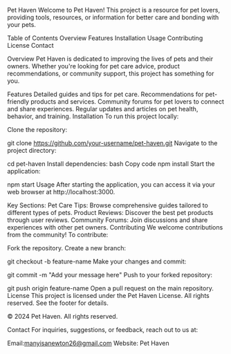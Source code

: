 Pet Haven
Welcome to Pet Haven! This project is a resource for pet lovers, providing tools, resources, or information for better care and bonding with your pets.

Table of Contents
Overview
Features
Installation
Usage
Contributing
License
Contact   

Overview
Pet Haven is dedicated to improving the lives of pets and their owners. Whether you're looking for pet care advice, product recommendations, or community support, this project has something for you.

Features
Detailed guides and tips for pet care.
Recommendations for pet-friendly products and services.
Community forums for pet lovers to connect and share experiences.
Regular updates and articles on pet health, behavior, and training.
Installation
To run this project locally:

Clone the repository:

git clone https://github.com/your-username/pet-haven.git
Navigate to the project directory:



cd pet-haven
Install dependencies:
bash
Copy code
npm install
Start the application:

npm start
Usage
After starting the application, you can access it via your web browser at http://localhost:3000.

Key Sections:
Pet Care Tips: Browse comprehensive guides tailored to different types of pets.
Product Reviews: Discover the best pet products through user reviews.
Community Forums: Join discussions and share experiences with other pet owners.
Contributing
We welcome contributions from the community! To contribute:

Fork the repository.
Create a new branch:



git checkout -b feature-name
Make your changes and commit:

git commit -m "Add your message here"
Push to your forked repository:

git push origin feature-name
Open a pull request on the main repository.
License
This project is licensed under the Pet Haven License. All rights reserved. See the footer for details.

© 2024 Pet Haven. All rights reserved.

Contact
For inquiries, suggestions, or feedback, reach out to us at:

Email:manyisanewton26@gmail.com
Website: Pet Haven
